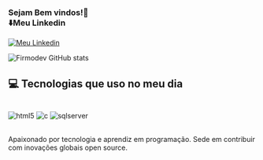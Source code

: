 ### Sejam Bem vindos!👋 <br> ⬇️Meu Linkedin
[![Meu Linkedin](https://img.shields.io/badge/LinkedIn-0077B5?style=for-the-badge&logo=linkedin&logoColor=white)](https://www.linkedin.com/in/guilherme-ferreira-firmo-de-sousa-7717b2248/)

![Firmodev GitHub stats](https://github-readme-stats.vercel.app/api?username=firmodev&show_icons=true&theme=dracula)

## 💻 Tecnologias que uso no meu dia

<div style="display: inline_block"><br/>
    <img align="center" alt="html5" src="https://img.shields.io/badge/HTML5-E34F26?style=for-the-badge&logo=html5&logoColor=white"/>
    <img align="center" alt="c" src="https://img.shields.io/badge/C-00599C?style=for-the-badge&logo=c&logoColor=white" />
    <img align="center" alt="sqlserver" src="https://img.shields.io/badge/Microsoft_SQL_Server-CC2927?style=for-the-badge&logo=microsoft-sql-server&logoColor=white" />
    
</div><br>  

Apaixonado por tecnologia e aprendiz em programação. Sede em contribuir com inovações globais open source.
